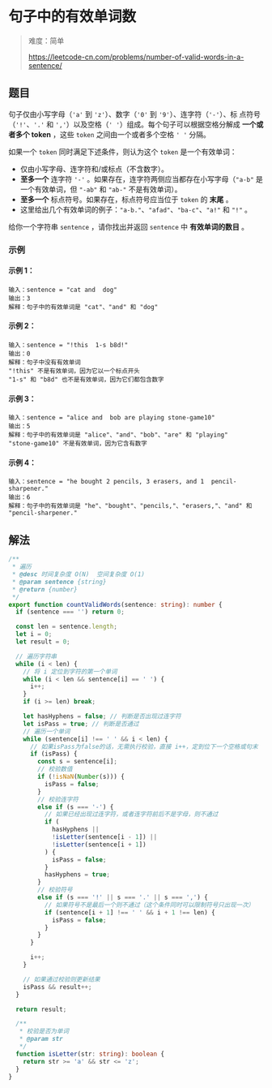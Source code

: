 # 句子中的有效单词数

> 难度：简单
>
> https://leetcode-cn.com/problems/number-of-valid-words-in-a-sentence/

## 题目

句子仅由小写字母（`'a'` 到 `'z'`）、数字（`'0'` 到 `'9'`）、连字符（`'-'`）、标
点符号（`'!'`、`'.'` 和 `','`）以及空格（`' '`）组成。每个句子可以根据空格分解成
**一个或者多个 token** ，这些 `token` 之间由一个或者多个空格 `' '` 分隔。

如果一个 `token` 同时满足下述条件，则认为这个 `token` 是一个有效单词：

- 仅由小写字母、连字符和/或标点（不含数字）。
- **至多一个** 连字符 `'-'` 。如果存在，连字符两侧应当都存在小写字母（`"a-b"` 是
  一个有效单词，但 `"-ab"` 和 `"ab-"` 不是有效单词）。
- **至多一个** 标点符号。如果存在，标点符号应当位于 `token` 的 **末尾** 。
- 这里给出几个有效单词的例子：`"a-b."`、`"afad"`、`"ba-c"`、`"a!"` 和 `"!"` 。

给你一个字符串 `sentence` ，请你找出并返回 `sentence` 中 **有效单词的数目** 。

### 示例

#### 示例 1：

```
输入：sentence = "cat and  dog"
输出：3
解释：句子中的有效单词是 "cat"、"and" 和 "dog"
```

#### 示例 2：

```
输入：sentence = "!this  1-s b8d!"
输出：0
解释：句子中没有有效单词
"!this" 不是有效单词，因为它以一个标点开头
"1-s" 和 "b8d" 也不是有效单词，因为它们都包含数字
```

#### 示例 3：

```
输入：sentence = "alice and  bob are playing stone-game10"
输出：5
解释：句子中的有效单词是 "alice"、"and"、"bob"、"are" 和 "playing"
"stone-game10" 不是有效单词，因为它含有数字
```

#### 示例 4：

```
输入：sentence = "he bought 2 pencils, 3 erasers, and 1  pencil-sharpener."
输出：6
解释：句子中的有效单词是 "he"、"bought"、"pencils,"、"erasers,"、"and" 和 "pencil-sharpener."
```

## 解法

```typescript
/**
 * 遍历
 * @desc 时间复杂度 O(N)  空间复杂度 O(1)
 * @param sentence {string}
 * @return {number}
 */
export function countValidWords(sentence: string): number {
  if (sentence === '') return 0;

  const len = sentence.length;
  let i = 0;
  let result = 0;

  // 遍历字符串
  while (i < len) {
    // 将 i 定位到字符的第一个单词
    while (i < len && sentence[i] == ' ') {
      i++;
    }
    if (i >= len) break;

    let hasHyphens = false; // 判断是否出现过连字符
    let isPass = true; // 判断是否通过
    // 遍历一个单词
    while (sentence[i] !== ' ' && i < len) {
      // 如果isPass为false的话，无需执行校验，直接 i++，定到位下一个空格或句末
      if (isPass) {
        const s = sentence[i];
        // 校验数值
        if (!isNaN(Number(s))) {
          isPass = false;
        }
        // 校验连字符
        else if (s === '-') {
          // 如果已经出现过连字符，或者连字符前后不是字母，则不通过
          if (
            hasHyphens ||
            !isLetter(sentence[i - 1]) ||
            !isLetter(sentence[i + 1])
          ) {
            isPass = false;
          }
          hasHyphens = true;
        }
        // 校验符号
        else if (s === '!' || s === '.' || s === ',') {
          // 如果符号不是最后一个则不通过（这个条件同时可以限制符号只出现一次）
          if (sentence[i + 1] !== ' ' && i + 1 !== len) {
            isPass = false;
          }
        }
      }

      i++;
    }

    // 如果通过校验则更新结果
    isPass && result++;
  }

  return result;

  /**
   * 校验是否为单词
   * @param str
   */
  function isLetter(str: string): boolean {
    return str >= 'a' && str <= 'z';
  }
}
```
